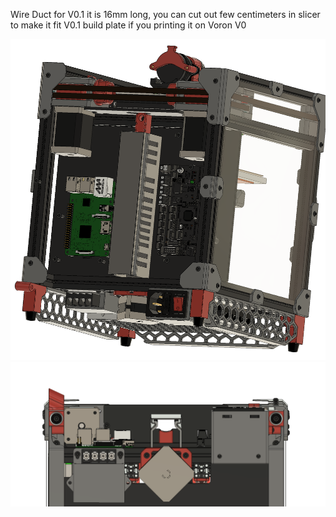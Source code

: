 Wire Duct for V0.1
it is 16mm long, you can cut out few centimeters in slicer to make it fit V0.1 build plate if you printing it on Voron V0

![PIC](wire_duct_1.png)
![PIC](wire_duct_2.png)
